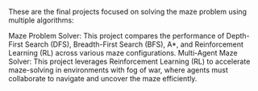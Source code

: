 These are the final projects focused on solving the maze problem using multiple algorithms:

Maze Problem Solver: This project compares the performance of Depth-First Search (DFS), Breadth-First Search (BFS), A*, and Reinforcement Learning (RL) across various maze configurations.
Multi-Agent Maze Solver: This project leverages Reinforcement Learning (RL) to accelerate maze-solving in environments with fog of war, where agents must collaborate to navigate and uncover the maze efficiently.
